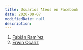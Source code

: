 ```yaml
---
title: Usuarios Ateos en Facebook
date: 2020-09-07
modifiedDate: null
description: 
---
```


1. [Fabián Ramírez](https://www.facebook.com/panchis101986?comment_id=Y29tbWVudDozMzk2NjQ0MDYzNzQ3OTQ5XzMzOTg2NTcwNzM1NDY2NDg%3D)
1. [Erwin Ocariz](https://www.facebook.com/erwin.ocariz?comment_id=Y29tbWVudDozMzk2NjQ0MDYzNzQ3OTQ5XzMzOTc0MzA2ODAzMzU5NTQ%3D)